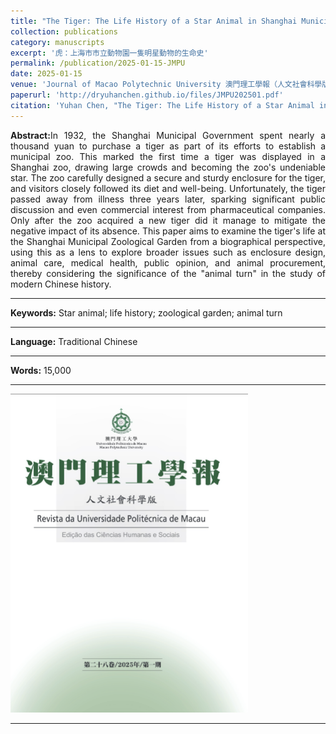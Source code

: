 ```yaml
---
title: "The Tiger: The Life History of a Star Animal in Shanghai Municipal Zoological Garden"
collection: publications
category: manuscripts
excerpt: '虎：上海市市立動物園一隻明星動物的生命史'
permalink: /publication/2025-01-15-JMPU
date: 2025-01-15
venue: 'Journal of Macao Polytechnic University 澳門理工學報（人文社會科學版）'
paperurl: 'http://dryuhanchen.github.io/files/JMPU202501.pdf'
citation: 'Yuhan Chen, "The Tiger: The Life History of a Star Animal in Shanghai Municipal Zoological Garden," <i>Journal of Macao Polytechnic University</i>, Vol.28, No.1 (2025), pp.59-69.'
---
```


<div style="text-align: justify; text-justify: inter-word;">
<b>Abstract:</b>In 1932, the Shanghai Municipal Government spent nearly a thousand yuan to purchase a tiger as part of its efforts to establish a municipal zoo. This marked the first time a tiger was displayed in a Shanghai zoo, drawing large crowds and becoming the zoo's undeniable star. The zoo carefully designed a secure and sturdy enclosure for the tiger, and visitors closely followed its diet and well-being. Unfortunately, the tiger passed away from illness three years later, sparking significant public discussion and even commercial interest from pharmaceutical companies. Only after the zoo acquired a new tiger did it manage to mitigate the negative impact of its absence. This paper aims to examine the tiger's life at the Shanghai Municipal Zoological Garden from a biographical perspective, using this as a lens to explore broader issues such as enclosure design, animal care, medical health, public opinion, and animal procurement, thereby considering the significance of the "animal turn" in the study of modern Chinese history.
</div>

---
<b>Keywords:</b> Star animal; life history; zoological garden; animal turn

---
<b>Language:</b> Traditional Chinese

---
<b>Words:</b> 15,000

---
<img src="/images/JMPU202501.png" alt="JMPU Cover" width="380" height="510">

---
